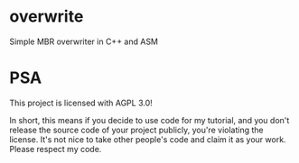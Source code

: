 # overwrite
Simple MBR overwriter in C++ and ASM

# PSA
This project is licensed with AGPL 3.0!

In short, this means if you decide to use code for my tutorial, and you don't release the source code of your project publicly, you're violating the license.
It's not nice to take other people's code and claim it as your work. Please respect my code.
